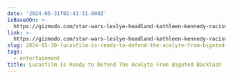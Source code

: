 ```yaml
---
date: '2024-05-31T02:41:31.000Z'
isBasedOn: >-
  https://gizmodo.com/star-wars-leslye-headland-kathleen-kennedy-racism-1851508961
link: >-
  https://gizmodo.com/star-wars-leslye-headland-kathleen-kennedy-racism-1851508961
slug: 2024-05-30-lucasfilm-is-ready-to-defend-the-acolyte-from-bigoted-backlash
tags:
  - entertainment
title: Lucasfilm Is Ready to Defend The Acolyte From Bigoted Backlash
---
```

 
